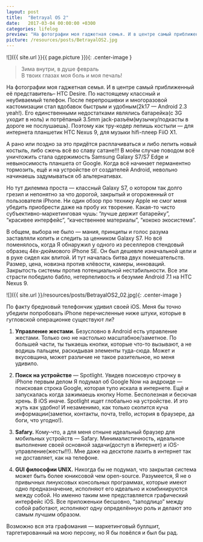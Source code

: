 ```yaml
---
layout: post
title:  "Betrayal OS 2"
date:   2017-03-04 00:00:00 +0300
categories: lifelog
preview: "На фотографии моя гаджетная семья. И в центре самый приближенный её представитель– HTC Desire. По настоящему классный и неубиваемый телефон. После перепрошивки и многоразовой кастомизации стал вдобавок быстрым и удобным(2k17 — Android 2.3 yeah!). Его единственными недостатками являлись батарейка(с 3G уходит в ноль) и потрёпаный 3.5mm jack-разъём(музычку/подкасты в дороге не послушаешь). Поэтому как тру-кодер лепишь костыли — для интернета планшетик HTC Nexus 9, для музыки hifi-плеер FiiO X1."
picture: /resources/posts/BetrayalOS2.jpg
---
```

![]({{ site.url }}{{ page.picture }}){: .center-image }

>Зима внутри, в душе февраль  
В твоих глазах моя боль и моя печаль!

На фотографии моя гаджетная семья. И в центре самый приближенный её представитель– HTC Desire. По настоящему классный и неубиваемый телефон. После перепрошивки и многоразовой кастомизации стал вдобавок быстрым и удобным(2k17 — Android 2.3 yeah!). Его единственными недостатками являлись батарейка(с 3G уходит в ноль) и потрёпаный 3.5mm jack-разъём(музычку/подкасты в дороге не послушаешь). Поэтому как тру-кодер лепишь костыли — для интернета планшетик HTC Nexus 9, для музыки hifi-плеер FiiO X1.


А рано или поздно за это придётся расплачиваться и либо лепить новый костыль, либо сжечь всё во славу сатане!!! В моём случае поводом всё уничтожить стала одержимость Samsung Galaxy S7/S7 Edge и невыносимость планшета от Google. Когда всё начинает перманентно тормозить, ещё и на устройстве от создателей Android, невольно начинаешь задумываться об альтернативах.

Но тут дилемма проста — классный Galaxy S7, о котором так долго грезил и непонятно за что дорогой, закрытый и огороженный от пользователя iPhone. Ни один обзор про технику Apple не смог меня убедить приобрести даже на пробу их творение. Какая-то чисто субъективно-маркетинговая чушь: “лучше держит батарейку”, “красивее интерфейс”, “качественнее материалы”, “кококо экосистема”.

В общем, выбора не было — мания, принципы и голос разума заставляли копить и следить за ценником Galaxy S7. Но всё поменялось, когда Я обнаружил у одного из реселлеров стендовый образец 4ёх-дюймового iPhone SE. Он был дешевле изначальной цели и в руке сидел как влитой. И тут началась битва двух помешательств. Размер, цена, новизна против клёвости, камеры, инноваций. Закрытость системы против потенциальной нестабильности. Все эти страсти победило бабло, нетерпеливость и безумие Android 7.1 на HTC Nexus 9.

![]({{ site.url }}/resources/posts/BetrayalOS2_02.jpg){: .center-image }

По факту бредновый телефончик удивил своей iOS. Меня бы точно убедили попробовать iPhone перечисленные ниже штуки, которые в гугловской операционке существуют ли?

1. **Управление жестами**. Безусловно в Android есть управление жестами. Только оно не настолько масштабное/заметное. По большей части, ты тыкаешь кнопки, которые что-то вызывают, а не водишь пальцем, раскидывая элементы туда-сюда. Может и вкусовщина, может различие не такое разительное, но меня удивило.

2. **Поиск на устройстве** — Spotlight. Увидев поисковую строчку в iPhone первым делом Я подумал об Google Now на андроиде — поисковая строка Google, которая тупо искала в интернете. Ещё и запускалась когда зажимаешь кнопку Home. Бесполезная и бесючая хрень. В iOS иначе. Spotlight ищет глобально на устройстве. И это жуть как удобно! И незаменимо, как только скопится куча информации(заметки, контакты, почта, trello, история в браузере, да боги, что угодно!).

3. **Safary.** Кому-что, а для меня отныне идеальный браузер для мобильных устройств — Safary. Минималистичность, идеальное выполнение своей основной задачи(доступ в Интернет) и iOS-управление(жесты!!!). Мне даже на десктопе лазить в интернет так не доставляет, как на телефоне.

4. **GUI философии UNIX.** Никогда бы не подумал, что закрытая система может быть более юниксовой чем open-source. Разумеется, Я не о привычных линуксовых консольных программах, которые имеют одно предназначение, исполняют его идеально и комбинируются между собой. Но именно таким мне представляется графический интерфейс iOS. Все приложеньки бесшовно, “заподлицо” между собой работают, исполняют одну определённую роль и делают это самым лучшим образом.

Возможно вся эта графомания — маркетинговый буллшит, таргетированный на мою персону, но Я бы повёлся и был бы рад.